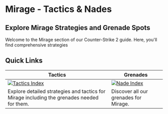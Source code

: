 # Mirage - Tactics & Nades

## Explore Mirage Strategies and Grenade Spots

Welcome to the Mirage section of our Counter-Strike 2 guide. Here, you'll find comprehensive strategies

## Quick Links

| Tactics                                                                 | Grenades                                                              |
|-------------------------------------------------------------------------|-----------------------------------------------------------------------|
| [![Tactics Index](assets/img/tacticsindex.jpg)](tacticindex.md)         | [![Nade Index](assets/img/nadesindex.jpg)](nadeindex.md)              |
| Explore detailed strategies and tactics for Mirage including the grenades needed for them. | Discover all our grenades for Mirage.                                  |